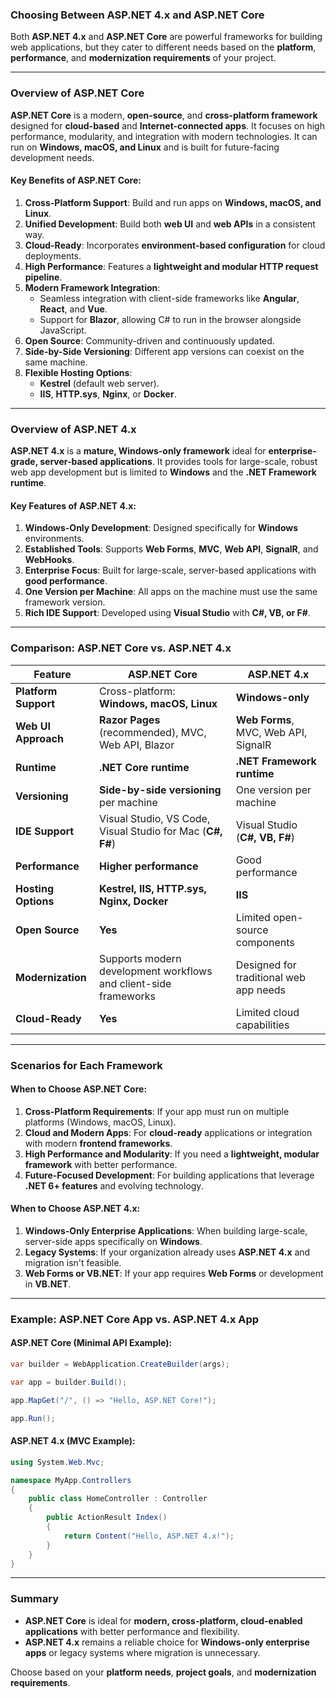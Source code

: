 ### **Choosing Between ASP.NET 4.x and ASP.NET Core**

Both **ASP.NET 4.x** and **ASP.NET Core** are powerful frameworks for building web applications, but they cater to different needs based on the **platform**, **performance**, and **modernization requirements** of your project.

---

### **Overview of ASP.NET Core**
**ASP.NET Core** is a modern, **open-source**, and **cross-platform framework** designed for **cloud-based** and **Internet-connected apps**. It focuses on high performance, modularity, and integration with modern technologies. It can run on **Windows, macOS, and Linux** and is built for future-facing development needs.

#### **Key Benefits of ASP.NET Core**:
1. **Cross-Platform Support**: Build and run apps on **Windows, macOS, and Linux**.
2. **Unified Development**: Build both **web UI** and **web APIs** in a consistent way.
3. **Cloud-Ready**: Incorporates **environment-based configuration** for cloud deployments.
4. **High Performance**: Features a **lightweight and modular HTTP request pipeline**.
5. **Modern Framework Integration**:
   - Seamless integration with client-side frameworks like **Angular**, **React**, and **Vue**.
   - Support for **Blazor**, allowing C# to run in the browser alongside JavaScript.
6. **Open Source**: Community-driven and continuously updated.
7. **Side-by-Side Versioning**: Different app versions can coexist on the same machine.
8. **Flexible Hosting Options**:
   - **Kestrel** (default web server).
   - **IIS**, **HTTP.sys**, **Nginx**, or **Docker**.

---

### **Overview of ASP.NET 4.x**
**ASP.NET 4.x** is a **mature, Windows-only framework** ideal for **enterprise-grade, server-based applications**. It provides tools for large-scale, robust web app development but is limited to **Windows** and the **.NET Framework runtime**.

#### **Key Features of ASP.NET 4.x**:
1. **Windows-Only Development**: Designed specifically for **Windows** environments.
2. **Established Tools**: Supports **Web Forms**, **MVC**, **Web API**, **SignalR**, and **WebHooks**.
3. **Enterprise Focus**: Built for large-scale, server-based applications with **good performance**.
4. **One Version per Machine**: All apps on the machine must use the same framework version.
5. **Rich IDE Support**: Developed using **Visual Studio** with **C#, VB, or F#**.

---

### **Comparison: ASP.NET Core vs. ASP.NET 4.x**

| **Feature**                     | **ASP.NET Core**                     | **ASP.NET 4.x**                     |
|----------------------------------|--------------------------------------|-------------------------------------|
| **Platform Support**             | Cross-platform: **Windows, macOS, Linux** | **Windows-only**                   |
| **Web UI Approach**              | **Razor Pages** (recommended), MVC, Web API, Blazor | **Web Forms**, MVC, Web API, SignalR |
| **Runtime**                      | **.NET Core runtime**                | **.NET Framework runtime**          |
| **Versioning**                   | **Side-by-side versioning** per machine | One version per machine             |
| **IDE Support**                  | Visual Studio, VS Code, Visual Studio for Mac (**C#, F#**) | Visual Studio (**C#, VB, F#**)     |
| **Performance**                  | **Higher performance**               | Good performance                    |
| **Hosting Options**              | **Kestrel, IIS, HTTP.sys, Nginx, Docker** | **IIS**                            |
| **Open Source**                  | **Yes**                              | Limited open-source components      |
| **Modernization**                | Supports modern development workflows and client-side frameworks | Designed for traditional web app needs |
| **Cloud-Ready**                  | **Yes**                              | Limited cloud capabilities          |

---

### **Scenarios for Each Framework**

#### **When to Choose ASP.NET Core**:
1. **Cross-Platform Requirements**: If your app must run on multiple platforms (Windows, macOS, Linux).
2. **Cloud and Modern Apps**: For **cloud-ready** applications or integration with modern **frontend frameworks**.
3. **High Performance and Modularity**: If you need a **lightweight, modular framework** with better performance.
4. **Future-Focused Development**: For building applications that leverage **.NET 6+ features** and evolving technology.

#### **When to Choose ASP.NET 4.x**:
1. **Windows-Only Enterprise Applications**: When building large-scale, server-side apps specifically on **Windows**.
2. **Legacy Systems**: If your organization already uses **ASP.NET 4.x** and migration isn't feasible.
3. **Web Forms or VB.NET**: If your app requires **Web Forms** or development in **VB.NET**.

---

### **Example: ASP.NET Core App vs. ASP.NET 4.x App**

#### **ASP.NET Core (Minimal API Example)**:
```csharp
var builder = WebApplication.CreateBuilder(args);

var app = builder.Build();

app.MapGet("/", () => "Hello, ASP.NET Core!");

app.Run();
```

#### **ASP.NET 4.x (MVC Example)**:
```csharp
using System.Web.Mvc;

namespace MyApp.Controllers
{
    public class HomeController : Controller
    {
        public ActionResult Index()
        {
            return Content("Hello, ASP.NET 4.x!");
        }
    }
}
```

---

### **Summary**
- **ASP.NET Core** is ideal for **modern, cross-platform, cloud-enabled applications** with better performance and flexibility.
- **ASP.NET 4.x** remains a reliable choice for **Windows-only enterprise apps** or legacy systems where migration is unnecessary. 

Choose based on your **platform needs**, **project goals**, and **modernization requirements**.